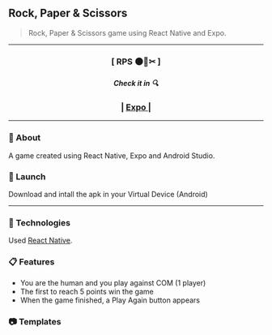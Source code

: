 ## Rock, Paper & Scissors

 > Rock, Paper & Scissors game using React Native and Expo.

 ***

 <div align="center">
    <h3>[ RPS 🌑🧻✂ ]<h3>
    <h5>Check it in 🔍</h5>
    <h3>
        <span> | </span>
         <a href="">
            Expo
        </a>
        <span> | </span>
    </h3>
</div>

***

### 📄 About 

A game created using React Native, Expo and Android Studio. 

### 🚀 Launch

Download and intall the apk in your Virtual Device (Android)


***

### 🧪 Technologies

Used [React Native](https://reactnative.dev/ "React Native Documentation").


### 📋 Features

* You are the human and you play against COM (1 player)
* The first to reach 5 points win the game 
* When the game finished, a Play Again button appears
 
### 📷 Templates


